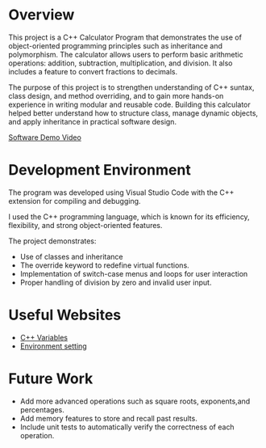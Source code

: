# Overview

This project is a C++ Calculator Program that demonstrates the use of object-oriented programming principles such as inheritance and polymorphism. The calculator allows users to perform basic arithmetic operations: addition, subtraction, multiplication, and division. It also includes a feature to convert fractions to decimals.

The purpose of this project is to strengthen understanding of C++ suntax, class design, and method overriding, and to gain more hands-on experience in writing modular and reusable code. Building this calculator helped better understand how to structure class, manage dynamic objects, and apply inheritance in practical software design.

[Software Demo Video](http://youtube.link.goes.here)

# Development Environment

The program was developed using Visual Studio Code with the C++ extension for compiling and debugging.

I used the C++ programming language, which is known for its efficiency, flexibility, and strong object-oriented features.

The project demonstrates:
- Use of classes and inheritance
- The override keyword to redefine virtual functions.
- Implementation of switch-case menus and loops for user interaction
- Proper handling of division by zero and invalid user input.

# Useful Websites

- [C++ Variables](https://www.w3schools.com/cpp/cpp_variables.asp)
- [Environment setting](https://code.visualstudio.com/docs/languages/cpp)

# Future Work

- Add more advanced operations such as square roots, exponents,and percentages.
- Add memory features to store and recall past results.
- Include unit tests to automatically verify the correctness of each operation.